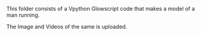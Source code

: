 This folder consists of a Vpython Glowscript code that makes a model of a man running.

The Image and Videos of the same is uploaded.
